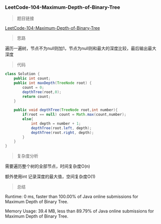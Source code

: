 ### LeetCode-104-Maximum-Depth-of-Binary-Tree

> 题目链接

[LeetCode-104-Maximum-Depth-of-Binary-Tree](https://leetcode.com/problems/maximum-depth-of-binary-tree/)

> 思路

遍历一遍树，节点不为null则加1，节点为null则和最大的深度比较，最后输出最大深度

> 代码

```java
class Solution {
    public int count;
    public int maxDepth(TreeNode root) {
        count = 0;
        depthTree(root,0);
        return count;
    }
    
    public void depthTree(TreeNode root,int number){
        if(root == null) count = Math.max(count,number);
        else{
            int depth = number + 1;
            depthTree(root.left, depth);
            depthTree(root.right, depth);
        }
    }
}
```

> 复杂度分析

需要遍历整个树的全部节点，时间复杂度O(n)

额外使用int 记录深度的最大值，空间复杂度O(1)

> 总结

Runtime: 0 ms, faster than 100.00% of Java online submissions for Maximum Depth of Binary Tree.

Memory Usage: 39.4 MB, less than 89.79% of Java online submissions for Maximum Depth of Binary Tree.
